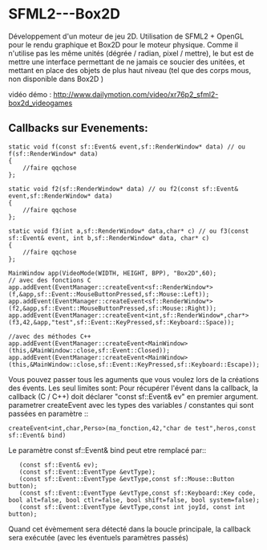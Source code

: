 SFML2---Box2D
=============

Développement d'un moteur de jeu 2D.
Utilisation de SFML2 + OpenGL pour le rendu graphique et Box2D pour le moteur physique.
Comme il n'utilise pas les même unités (dégrée / radian, pixel / mettre), le but est de mettre une interface 
permettant de ne jamais ce soucier des unitées, et mettant en place des objets de plus haut niveau 
(tel que des corps mous, non disponible dans Box2D )

vidéo démo :
http://www.dailymotion.com/video/xr76p2_sfml2-box2d_videogames


Callbacks sur Evenements:
------------------------

    static void f(const sf::Event& event,sf::RenderWindow* data) // ou f(sf::RenderWindow* data)
    {
        //faire qqchose
    };

    static void f2(sf::RenderWindow* data) // ou f2(const sf::Event& event,sf::RenderWindow* data)
    {
        //faire qqchose
    };

    static void f3(int a,sf::RenderWindow* data,char* c) // ou f3(const sf::Event& event, int b,sf::RenderWindow* data, char* c)
    {
        //faire qqchose
    };

    MainWindow app(VideoMode(WIDTH, HEIGHT, BPP), "Box2D",60);
    // avec des fonctions C
    app.addEvent(EventManager::createEvent<sf::RenderWindow*>(f,&app,sf::Event::MouseButtonPressed,sf::Mouse::Left));
    app.addEvent(EventManager::createEvent<sf::RenderWindow*>(f2,&app,sf::Event::MouseButtonPressed,sf::Mouse::Right));
    app.addEvent(EventManager::createEvent<int,sf::RenderWindow*,char*>(f3,42,&app,"test",sf::Event::KeyPressed,sf::Keyboard::Space)); 

    //avec des méthodes C++
    app.addEvent(EventManager::createEvent<MainWindow>(this,&MainWindow::close,sf::Event::Closed));
    app.addEvent(EventManager::createEvent<MainWindow>(this,&MainWindow::close,sf::Event::KeyPressed,sf::Keyboard::Escape));


Vous pouvez passer tous les aguments que vous voulez lors de la créations des évents. Les seul limites sont:
Pour récupérer l'évent dans la callback, la callback (C / C++)  doit déclarer "const sf::Event& ev" en premier argument.
parametrer createEvent avec les types des variables / constantes qui sont passées en paramètre ::


    createEvent<int,char,Perso>(ma_fonction,42,"char de test",heros,const sf::Event& bind)


Le paramètre const sf::Event& bind peut etre remplacé par::

       (const sf::Event& ev);
       (const sf::Event::EventType &evtType);
       (const sf::Event::EventType &evtType,const sf::Mouse::Button button);
       (const sf::Event::EventType &evtType,const sf::Keyboard::Key code, bool alt=false, bool ctlr=false, bool shift=false, bool system=false);
       (const sf::Event::EventType &evtType,const int joyId, const int button);

Quand cet évèmement sera détecté dans la boucle principale, la callback sera exécutée (avec les éventuels paramètres passés)




